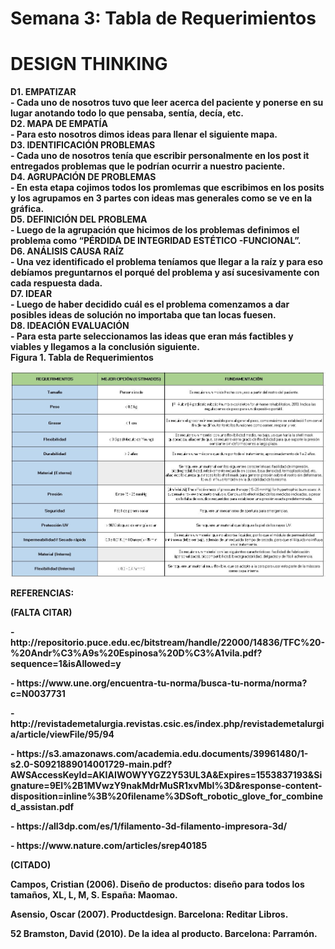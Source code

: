 <p align="center"> <h1>Semana 3: Tabla de Requerimientos</h1><p>
<h1>DESIGN THINKING</h1><p>
<b>D1. EMPATIZAR<br>
<b>  - Cada uno de nosotros tuvo que leer acerca del paciente y ponerse en su lugar anotando todo lo que pensaba, sentía, decía, etc.<br>
<b>D2. MAPA DE EMPATÍA<br>
<b>  - Para esto nosotros dimos ideas para llenar el siguiente mapa.<br>
<b>D3. IDENTIFICACIÓN PROBLEMAS<br>
<b>  - Cada uno de nosotros tenía que escribir personalmente en los post it entregados problemas que le podrían ocurrir a nuestro   paciente.<br>
<b>D4. AGRUPACIÓN DE PROBLEMAS<br>
<b>  - En esta etapa cojimos todos los promlemas que escribimos en los posits y los agrupamos en 3 partes con ideas mas generales como se ve en la gráfica.<br>
<b>D5. DEFINICIÓN DEL PROBLEMA<br>
<b>  - Luego de la agrupación que hicimos de los problemas definimos el problema como “PÉRDIDA DE INTEGRIDAD ESTÉTICO -FUNCIONAL”.<br>
<b>D6. ANÁLISIS CAUSA RAÍZ<br>
<b>  - Una vez identificado el problema teníamos que llegar a la raíz y para eso debíamos preguntarnos el porqué del problema y así sucesivamente con cada respuesta dada.<br>
<b>D7. IDEAR<br>
<b>  - Luego de haber decidido cuál es el problema comenzamos a dar posibles ideas de solución no importaba que tan locas fuesen.<br>
<b>D8. IDEACIÓN EVALUACIÓN<br>
<b>  - Para esta parte seleccionamos las ideas que eran más factibles y viables y llegamos a la conclusión siguiente.<br>
<b>Figura 1. Tabla de Requerimientos </b>
   <center>
  <img src="img/tablaR.jpg" alt="" class="img-fluid img-rounded">
</center>
<p> REFERENCIAS:</p>
<p>(FALTA CITAR)</p>
<p>- http://repositorio.puce.edu.ec/bitstream/handle/22000/14836/TFC%20-%20Andr%C3%A9s%20Espinosa%20D%C3%A1vila.pdf?sequence=1&isAllowed=y</p>
<p>- https://www.une.org/encuentra-tu-norma/busca-tu-norma/norma?c=N0037731</p>
<p>- http://revistademetalurgia.revistas.csic.es/index.php/revistademetalurgia/article/viewFile/95/94</p>
<p>- https://s3.amazonaws.com/academia.edu.documents/39961480/1-s2.0-S0921889014001729-main.pdf?AWSAccessKeyId=AKIAIWOWYYGZ2Y53UL3A&Expires=1553837193&Signature=9El%2B1MVwzY9nakMdrMuSR1xvMbI%3D&response-content-disposition=inline%3B%20filename%3DSoft_robotic_glove_for_combined_assistan.pdf</p>
<p>- https://all3dp.com/es/1/filamento-3d-filamento-impresora-3d/</p>
<p>- https://www.nature.com/articles/srep40185</p>
<p>(CITADO)</p>
<p> Campos, Cristian (2006). Diseño de productos: diseño para todos los tamaños, XL, L, M, S. España: Maomao.</p>
<p> Asensio, Oscar (2007). Productdesign. Barcelona: Reditar Libros.</p>
<p>52 Bramston, David (2010). De la idea al producto. Barcelona: Parramón.</p>



